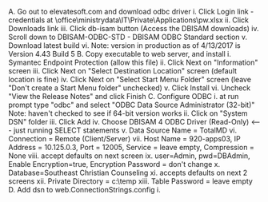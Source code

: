    A. Go out to elevatesoft.com and download odbc driver
        i. Click Login link - credentials at \\office\ministrydata\IT\Private\Applications\pw.xlsx
        ii. Click Downloads link
        iii. Click db-isam button (Access the DBISAM downloads)
        iv. Scroll down to DBISAM-ODBC-STD - DBISAM ODBC Standard section 
        v. Download latest build
	vi. Note: version in production as of 4/13/2017 is Version 4.43 Build 5
   B. Copy executable to web server, and install
	i. Symantec Endpoint Protection (allow this file)
        ii. Click Next on "Information" screen
        iii. Click Next on "Select Destination Location" screen (default location is fine)
        iv. Click Next on "Select Start Menu Folder" screen (leave "Don't create a Start Menu folder" unchecked)
        v. Click Install
        vi. Uncheck "View the Release Notes" and click Finish
   C. Configure ODBC
        i. at run prompt type "odbc" and select "ODBC Data Source Administrator (32-bit)"
               Note: haven't checked to see if 64-bit version works
        ii. Click on "System DSN" folder
        iii. Click Add
        iv. Choose DBISAM 4 ODBC Driver (Read-Only) <--- just running SELECT statements
        v. Data Source Name = TotalMD
        vi. Connection = Remote (Client/Server)
        vii. Host Name = 920-apps03, IP Address = 10.125.0.3, Port = 12005, Service = leave empty, Compression = None
        viii. accept defaults on next screen
        ix. user=Admin, pwd=DBAdmin, Enable Encryption=true, Encryption Password = don't change
        x. Database=Southeast Christian Counseling
        xi. accepts defaults on next 2 screens
        xii. Private Directory = c:\temp
        xiii. Table Password = leave empty
   D. Add dsn to web.ConnectionStrings.config
        i. <add name="TotalMDContext" connectionString="Dsn=TotalMD" />
